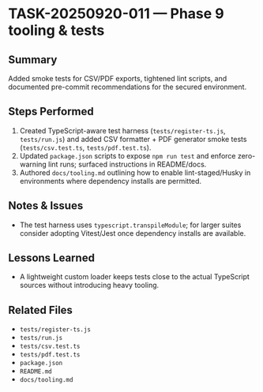 # TASK-20250920-011 — Phase 9 tooling & tests

## Summary
Added smoke tests for CSV/PDF exports, tightened lint scripts, and documented pre-commit recommendations for the secured environment.

## Steps Performed
1. Created TypeScript-aware test harness (`tests/register-ts.js`, `tests/run.js`) and added CSV formatter + PDF generator smoke tests (`tests/csv.test.ts`, `tests/pdf.test.ts`).
2. Updated `package.json` scripts to expose `npm run test` and enforce zero-warning lint runs; surfaced instructions in README/docs.
3. Authored `docs/tooling.md` outlining how to enable lint-staged/Husky in environments where dependency installs are permitted.

## Notes & Issues
- The test harness uses `typescript.transpileModule`; for larger suites consider adopting Vitest/Jest once dependency installs are available.

## Lessons Learned
- A lightweight custom loader keeps tests close to the actual TypeScript sources without introducing heavy tooling.

## Related Files
- `tests/register-ts.js`
- `tests/run.js`
- `tests/csv.test.ts`
- `tests/pdf.test.ts`
- `package.json`
- `README.md`
- `docs/tooling.md`
